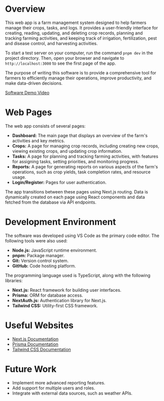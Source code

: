 # Overview

This web app is a farm management system designed to help farmers manage their crops, tasks, and logs. It provides a user-friendly interface for creating, reading, updating, and deleting crop records, planning and tracking farming activities, and keeping track of irrigation, fertilization, pest and disease control, and harvesting activities.

To start a test server on your computer, run the command `pnpm dev` in the project directory. Then, open your browser and navigate to `http://localhost:3000` to see the first page of the app.

The purpose of writing this software is to provide a comprehensive tool for farmers to efficiently manage their operations, improve productivity, and make data-driven decisions.

[Software Demo Video](http://youtube.link.goes.here)

# Web Pages

The web app consists of several pages:

- **Dashboard:** The main page that displays an overview of the farm's activities and key metrics.
- **Crops:** A page for managing crop records, including creating new crops, viewing existing crops, and updating crop information.
- **Tasks:** A page for planning and tracking farming activities, with features for assigning tasks, setting priorities, and monitoring progress.
- **Reports:** A page for generating reports on various aspects of the farm's operations, such as crop yields, task completion rates, and resource usage.
- **Login/Register:** Pages for user authentication.

The app transitions between these pages using Next.js routing. Data is dynamically created on each page using React components and data fetched from the database via API endpoints.

# Development Environment

The software was developed using VS Code as the primary code editor. The following tools were also used:

- **Node.js:** JavaScript runtime environment.
- **pnpm:** Package manager.
- **Git:** Version control system.
- **GitHub:** Code hosting platform.

The programming language used is TypeScript, along with the following libraries:

- **Next.js:** React framework for building user interfaces.
- **Prisma:** ORM for database access.
- **NextAuth.js:** Authentication library for Next.js.
- **Tailwind CSS:** Utility-first CSS framework.

# Useful Websites

- [Next.js Documentation](https://nextjs.org/docs)
- [Prisma Documentation](https://www.prisma.io/docs)
- [Tailwind CSS Documentation](https://tailwindcss.com/docs)

# Future Work

- Implement more advanced reporting features.
- Add support for multiple users and roles.
- Integrate with external data sources, such as weather APIs.
